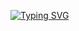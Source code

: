 [![Typing SVG](https://readme-typing-svg.demolab.com/?font=Alfa+Slab+One&size=31&pause=1000&color=F4A261&width=435&lines=Proyecto+L.+Programación)](https://git.io/typing-svg)
